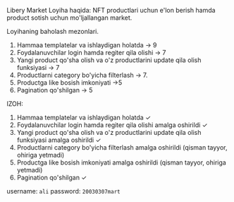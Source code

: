 Libery Market
Loyiha haqida: NFT productlari uchun e'lon berish hamda product sotish uchun mo'ljallangan market.

Loyihaning baholash mezonlari.

1. Hammaa templatelar va ishlaydigan holatda -> 9
2. Foydalanuvchilar login hamda regiter qila olishi -> 7
3. Yangi product qo'sha olish va o'z productlarini update qila olish funksiyasi -> 7
4. Productlarni category bo'yicha filterlash -> 7.
5. Productga like bosish imkoniyati ->5
6. Pagination qo'shilgan -> 5


IZOH:

1. Hammaa templatelar va ishlaydigan holatda ✓
2. Foydalanuvchilar login hamda regiter qila olishi amalga oshirildi ✓
3. Yangi product qo'sha olish va o'z productlarini update qila olish funksiyasi amalga oshirildi ✓
4. Productlarni category bo'yicha filterlash amalga oshirildi (qisman tayyor, ohiriga yetmadi)
5. Productga like bosish imkoniyati amalga oshirildi (qisman tayyor, ohiriga yetmadi)
6. Pagination qo'shilgan ✓


username: ```ali```
password: ```20030307mart```
